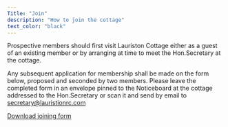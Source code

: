 ```yaml
---
Title: "Join"
description: "How to join the cottage"
text_color: "black"
---
```


Prospective members should first visit Lauriston Cottage either as a guest of an existing member or by arranging at time to meet the Hon.Secretary at the cottage.

Any subsequent application for membership shall be made on the form below, proposed and seconded by two members. Please leave the completed form in an envelope pinned to the Noticeboard at the cottage addressed to the Hon.Secretary or scan it and send by email to secretary@lauristionrc.com

[Download joining form](/docs/join.pdf)
